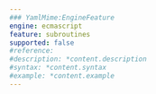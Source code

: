 ```yaml
---
### YamlMime:EngineFeature
engine: ecmascript
feature: subroutines
supported: false
#reference: 
#description: *content.description
#syntax: *content.syntax
#example: *content.example
---
```

